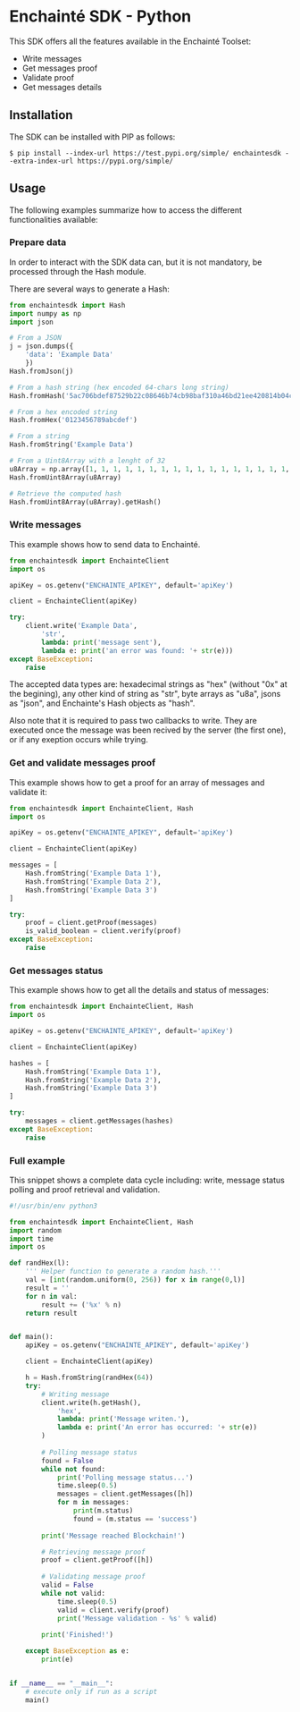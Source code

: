 # Enchainté SDK -  Python

This SDK offers all the features available in the Enchainté Toolset:
- Write messages
- Get messages proof
- Validate proof
- Get messages details

## Installation

The SDK can be installed with PIP as follows:

```shell
$ pip install --index-url https://test.pypi.org/simple/ enchaintesdk --extra-index-url https://pypi.org/simple/
```

## Usage

The following examples summarize how to access the different functionalities available:

### Prepare data

In order to interact with the SDK data can, but it is not mandatory, be processed through the Hash module.

There are several ways to generate a Hash:

```python
from enchaintesdk import Hash
import numpy as np
import json

# From a JSON
j = json.dumps({
    'data': 'Example Data'
    })
Hash.fromJson(j)

# From a hash string (hex encoded 64-chars long string)
Hash.fromHash('5ac706bdef87529b22c08646b74cb98baf310a46bd21ee420814b04c71fa42b1')

# From a hex encoded string
Hash.fromHex('0123456789abcdef')

# From a string
Hash.fromString('Example Data')

# From a Uint8Array with a lenght of 32
u8Array = np.array([1, 1, 1, 1, 1, 1, 1, 1, 1, 1, 1, 1, 1, 1, 1, 1, 1, 1, 1, 1, 1, 1, 1, 1, 1, 1, 1, 1, 1, 1, 1, 1], dtype='uint8')
Hash.fromUint8Array(u8Array)

# Retrieve the computed hash
Hash.fromUint8Array(u8Array).getHash()
```

### Write messages

This example shows how to send data to Enchainté.

```python
from enchaintesdk import EnchainteClient
import os

apiKey = os.getenv("ENCHAINTE_APIKEY", default='apiKey')

client = EnchainteClient(apiKey)

try:
	client.write('Example Data', 
        'str',
        lambda: print('message sent'),
        lambda e: print('an error was found: '+ str(e)))
except BaseException:
	raise

```

The accepted data types are: hexadecimal strings as "hex" (without "0x" at the begining), any other kind of string as "str", byte arrays as "u8a", jsons as "json", and Enchainte's Hash objects as "hash".

Also note that it is required to pass two callbacks to write. They are executed once the message was been recived by the server (the first one), or if any exeption occurs while trying.

### Get and validate messages proof

This example shows how to get a proof for an array of messages and validate it:

```python
from enchaintesdk import EnchainteClient, Hash
import os

apiKey = os.getenv("ENCHAINTE_APIKEY", default='apiKey')

client = EnchainteClient(apiKey)

messages = [
    Hash.fromString('Example Data 1'),
    Hash.fromString('Example Data 2'),
    Hash.fromString('Example Data 3')
]

try:
	proof = client.getProof(messages)
	is_valid_boolean = client.verify(proof)
except BaseException:
	raise
```

### Get messages status

This example shows how to get all the details and status of messages:

```python
from enchaintesdk import EnchainteClient, Hash
import os

apiKey = os.getenv("ENCHAINTE_APIKEY", default='apiKey')

client = EnchainteClient(apiKey)

hashes = [
    Hash.fromString('Example Data 1'),
    Hash.fromString('Example Data 2'),
    Hash.fromString('Example Data 3')
]

try:
	messages = client.getMessages(hashes)
except BaseException:
	raise
```

### Full example

This snippet shows a complete data cycle including: write, message status polling and proof retrieval and validation.

```python
#!/usr/bin/env python3

from enchaintesdk import EnchainteClient, Hash
import random
import time
import os

def randHex(l):
    ''' Helper function to generate a random hash.'''
    val = [int(random.uniform(0, 256)) for x in range(0,l)]
    result = ''
    for n in val:
        result += ('%x' % n)
    return result


def main():
    apiKey = os.getenv("ENCHAINTE_APIKEY", default='apiKey')

    client = EnchainteClient(apiKey)

    h = Hash.fromString(randHex(64))
    try:
        # Writing message
        client.write(h.getHash(), 
            'hex',
            lambda: print('Message writen.'),
            lambda e: print('An error has occurred: '+ str(e))
        )
        
        # Polling message status
        found = False
        while not found:
            print('Polling message status...')
            time.sleep(0.5)
            messages = client.getMessages([h])
            for m in messages:
                print(m.status)
                found = (m.status == 'success')
        
        print('Message reached Blockchain!')

        # Retrieving message proof
        proof = client.getProof([h])
        
        # Validating message proof
        valid = False
        while not valid:
            time.sleep(0.5)
            valid = client.verify(proof)
            print('Message validation - %s' % valid)
        
        print('Finished!')

    except BaseException as e:
        print(e)


if __name__ == "__main__":
    # execute only if run as a script
    main()
```